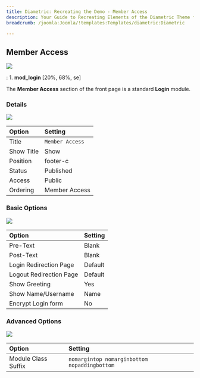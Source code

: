 ```yaml
---
title: Diametric: Recreating the Demo - Member Access
description: Your Guide to Recreating Elements of the Diametric Theme for Joomla
breadcrumb: /joomla:Joomla/!templates:Templates/diametric:Diametric

---
```


Member Access
-----
![][demo]

:    1. **mod_login** [20%, 68%, se]

The **Member Access** section of the front page is a standard **Login** module. 


### Details
![][demo2]

| Option     | Setting         |  
| :--------- | :-------------- |  
| Title      | `Member Access` |  
| Show Title | Show            |  
| Position   | footer-c        |  
| Status     | Published       |  
| Access     | Public          |  
| Ordering   | Member Access   |  

### Basic Options
![][demo3]

| Option                  | Setting |  
| :---------------------- | :------ |  
| Pre-Text                | Blank   |  
| Post-Text               | Blank   |  
| Login Redirection Page  | Default |  
| Logout Redirection Page | Default |  
| Show Greeting           | Yes     |  
| Show Name/Username      | Name    |  
| Encrypt Login form      | No      |  

### Advanced Options
![][demo4]

| Option              | Setting                                      |  
| :------------------ | :------------------------------------------- |  
| Module Class Suffix | `nomargintop nomarginbottom nopaddingbottom` |  

[demo]: assets/demo_7.jpeg
[demo2]: assets/login_1.jpeg
[demo3]: assets/login_2.jpeg
[demo4]: assets/login_3.jpeg